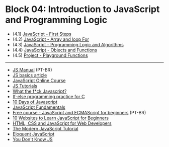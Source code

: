 # Block 04: Introduction to JavaScript and Programming Logic

- (4.1) [JavaScript - First Steps](https://github.com/LeonarDev/Trybe/tree/main/Exercises/fundamentals/block_04/4.1)
- (4.2) [JavaScript - Array and loop For](https://github.com/LeonarDev/Trybe/tree/main/Exercises/fundamentals/block_04/4.2)
- (4.3) [JavaScript - Programming Logic and Algorithms](https://github.com/LeonarDev/Trybe/tree/main/Exercises/fundamentals/block_04/4.3)
- (4.4) [JavaScript - Objects and Functions](https://github.com/LeonarDev/Trybe/tree/main/Exercises/fundamentals/block_04/4.4)
- (4.5) [Project - Playground Functions](https://github.com/LeonarDev/Trybe/tree/main/Projects/Playground-Functions)

<hr>

- [JS Manual](https://tableless.github.io/iniciantes/manual/js/) (PT-BR)
- [JS basics article](https://www.freecodecamp.org/news/learn-these-javascript-fundamentals-and-become-a-better-developer-2a031a0dc9cf/)
- [JavaScript Online Course](https://learnjavascript.online/)
- [JS Tutorials](https://www.learn-js.org/)
- [What the f*ck Javascript?](https://github.com/denysdovhan/wtfjs)
- [If-else programming practice for C](https://codeforwin.org/2015/05/if-else-programming-practice.html)
- [10 Days of Javascript](https://www.hackerrank.com/domains/tutorials/10-days-of-javascript)
- [JavaScript Fundamentals](https://medium.com/nybles/javacript-fundamentals-52cfafda60a2)
- [Free course - JavaScript and ECMAScript for beginners](https://www.youtube.com/playlist?list=PLHz_AreHm4dlsK3Nr9GVvXCbpQyHQl1o1) (PT-BR)
- [10 Websites to Learn JavaScript for Beginners](https://hackernoon.com/10-websites-to-learn-javascript-for-beginners-31e13bbdbb5c)
- [HTML, CSS and JavaScript for Web Developers](https://www.coursera.org/learn/html-css-javascript-for-web-developers)
- [The Modern JavaScript Tutorial](https://javascript.info/)
- [Eloquent JavaScript](https://eloquentjavascript.net/)
- [You Don't Know JS](https://github.com/getify/You-Dont-Know-JS)
